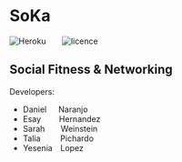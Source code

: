 # SoKa

<div align="left">
  
![Heroku](https://pyheroku-badge.herokuapp.com/?app=social-karma&style=flat-square)&emsp;&emsp;![licence](https://img.shields.io/badge/license-MIT-blue)
  
</div>
  
## Social Fitness &amp; Networking

Developers:

- Daniel&emsp;&ensp;Naranjo
- Esay&emsp;&ensp;&ensp; Hernandez
- Sarah&emsp;&emsp;Weinstein
- Talia&emsp;&emsp;&ensp;Pichardo
- Yesenia&emsp;Lopez

